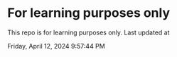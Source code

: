 # For learning purposes only
This repo is for learning purposes only.
Last updated at

Friday, April 12, 2024 9:57:44 PM

